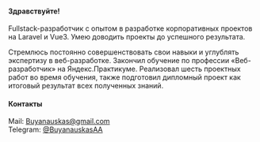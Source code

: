 #### Здравствуйте!

Fullstack-разработчик с опытом в разработке корпоративных проектов на Laravel и Vue3. Умею доводить проекты до успешного результата.

Стремлюсь постоянно совершенствовать свои навыки и углублять экспертизу в веб-разработке. Закончил обучение по профессии «Веб-разработчик» на Яндекс.Практикуме. Реализовал шесть проектных работ во время обучения, также подготовил дипломный проект как итоговый результат всех полученных знаний.

#### Контакты

Mail: Buyanauskas@gmail.com  
Telegram: [@BuyanauskasAA](https://t.me/BuyanauskasAA)  
